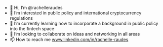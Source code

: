 - 👋 Hi, I’m @rachelleraudes
- 👀 I’m interested in public policy and international cryptocurrency regulations
- 🌱 I’m currently learning how to incorporate a background in public policy into the fintech space
- 💞️ I’m looking to collaborate on ideas and networking in all areas
- 📫 How to reach me www.linkedin.com/in/rachelle-raudes

<!---
rachelleraudes/rachelleraudes is a ✨ special ✨ repository because its `README.md` (this file) appears on your GitHub profile.
You can click the Preview link to take a look at your changes.
--->
